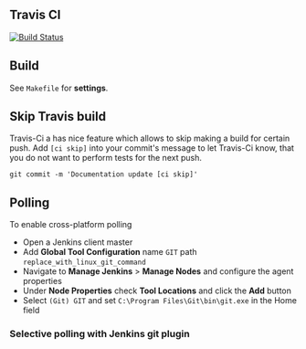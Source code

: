 ## Travis CI
[![Build Status](https://travis-ci.org/schneeheld/oTravis.svg?branch=master)](https://travis-ci.org/schneeheld/oTravis)

## Build
See ```Makefile``` for <i class="icon-cog"></i> **settings**.

## Skip Travis build

Travis-Ci a has nice feature which allows to skip making a build for certain push. Add `[ci skip]` into your commit's message to let Travis-Ci know,
that you do not want to perform tests for the next push.

```
git commit -m 'Documentation update [ci skip]'
```

## Polling

To enable cross-platform polling
- Open a Jenkins client master
- Add **Global Tool Configuration** name `GIT` path `replace_with_linux_git_command`
- Navigate to **Manage Jenkins** > **Manage Nodes** and configure the agent properties
- Under **Node Properties** check **Tool Locations** and click the **Add** button
- Select `(Git) GIT` and set `C:\Program Files\Git\bin\git.exe` in the Home field

### Selective polling with Jenkins git plugin

